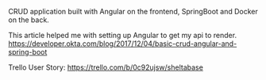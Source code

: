 CRUD application built with Angular on the frontend, SpringBoot and Docker on the back.

This article helped me with setting up Angular to get my api to render. https://developer.okta.com/blog/2017/12/04/basic-crud-angular-and-spring-boot

Trello User Story: https://trello.com/b/0c92ujsw/sheltabase
